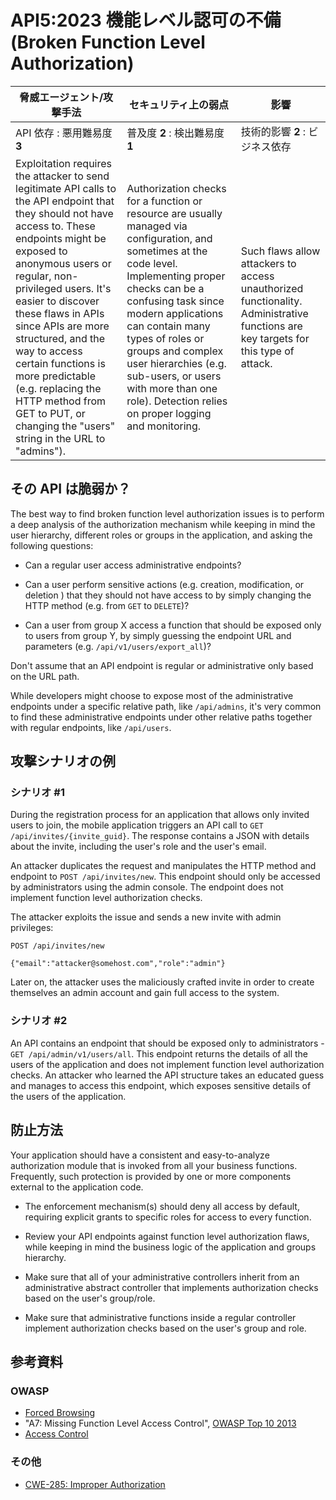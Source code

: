 API5:2023 機能レベル認可の不備 (Broken Function Level Authorization)
====================================================================

| 脅威エージェント/攻撃手法 | セキュリティ上の弱点 | 影響 |
| - | - | - |
| API 依存 : 悪用難易度 **3** | 普及度 **2** : 検出難易度 **1** | 技術的影響 **2** : ビジネス依存 |
| Exploitation requires the attacker to send legitimate API calls to the API endpoint that they should not have access to. These endpoints might be exposed to anonymous users or regular, non-privileged users. It's easier to discover these flaws in APIs since APIs are more structured, and the way to access certain functions is more predictable (e.g. replacing the HTTP method from GET to PUT, or changing the "users" string in the URL to "admins"). | Authorization checks for a function or resource are usually managed via configuration, and sometimes at the code level. Implementing proper checks can be a confusing task since modern applications can contain many types of roles or groups and complex user hierarchies (e.g.  sub-users, or users with more than one role). Detection relies on proper logging and monitoring. | Such flaws allow attackers to access unauthorized functionality. Administrative functions are key targets for this type of attack. |

## その API は脆弱か？

The best way to find broken function level authorization issues is to perform a deep analysis of the authorization mechanism while keeping in mind the user hierarchy, different roles or groups in the application, and asking the following questions:




* Can a regular user access administrative endpoints?
* Can a user perform sensitive actions (e.g. creation, modification, or  deletion ) that they should not have access to by simply changing the HTTP  method (e.g. from `GET` to `DELETE`)?


* Can a user from group X access a function that should be exposed only to  users from group Y, by simply guessing the endpoint URL and parameters  (e.g. `/api/v1/users/export_all`)?



Don't assume that an API endpoint is regular or administrative only based on the URL path.


While developers might choose to expose most of the administrative endpoints under a specific relative path, like `/api/admins`, it's very common to find these administrative endpoints under other relative paths together with regular endpoints, like `/api/users`.




## 攻撃シナリオの例

### シナリオ #1

During the registration process for an application that allows only invited users to join, the mobile application triggers an API call to `GET /api/invites/{invite_guid}`. The response contains a JSON with details about the invite, including the user's role and the user's email.




An attacker duplicates the request and manipulates the HTTP method and endpoint to `POST /api/invites/new`. 
This endpoint should only be accessed by administrators using the admin console. 
The endpoint does not implement function level authorization checks.


The attacker exploits the issue and sends a new invite with admin privileges:

```
POST /api/invites/new

{"email":"attacker@somehost.com","role":"admin"}
```

Later on, the attacker uses the maliciously crafted invite in order to create themselves an admin account and gain full access to the system.


### シナリオ #2

An API contains an endpoint that should be exposed only to administrators - `GET /api/admin/v1/users/all`. 
This endpoint returns the details of all the users of the application and does not implement function level authorization checks. 
An attacker who learned the API structure takes an educated guess and manages to access this endpoint, which exposes sensitive details of the users of the application.




## 防止方法

Your application should have a consistent and easy-to-analyze authorization module that is invoked from all your business functions. 
Frequently, such protection is provided by one or more components external to the application code.




* The enforcement mechanism(s) should deny all access by default, requiring  explicit grants to specific roles for access to every function.

* Review your API endpoints against function level authorization flaws, while  keeping in mind the business logic of the application and groups hierarchy.

* Make sure that all of your administrative controllers inherit from an  administrative abstract controller that implements authorization checks  based on the user's group/role.


* Make sure that administrative functions inside a regular controller implement  authorization checks based on the user's group and role.


## 参考資料

### OWASP

* [Forced Browsing][1]
* "A7: Missing Function Level Access Control", [OWASP Top 10 2013][2]
* [Access Control][3]

### その他

* [CWE-285: Improper Authorization][4]

[1]: https://owasp.org/www-community/attacks/Forced_browsing
[2]: https://github.com/OWASP/Top10/raw/master/2013/OWASP%20Top%2010%20-%202013.pdf
[3]: https://owasp.org/www-community/Access_Control
[4]: https://cwe.mitre.org/data/definitions/285.html
